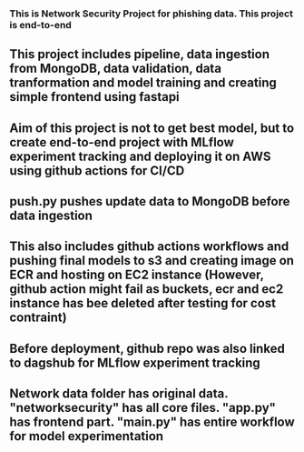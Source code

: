 ### This is Network Security Project for phishing data. This project is end-to-end

## This project includes pipeline, data ingestion from MongoDB, data validation, data tranformation and model training and creating simple frontend using fastapi

## Aim of this project is not to get best model, but to create end-to-end project with MLflow experiment tracking and deploying it on AWS using github actions for CI/CD

## push.py pushes update data to MongoDB before data ingestion

## This also includes github actions workflows and pushing final models to s3 and creating image on ECR and hosting on EC2 instance (However, github action might fail as buckets, ecr and ec2 instance has bee deleted after testing for cost contraint)

## Before deployment, github repo was also linked to dagshub for MLflow experiment tracking

## Network data folder has original data. "networksecurity" has all core files. "app.py" has frontend part. "main.py" has entire workflow for model experimentation